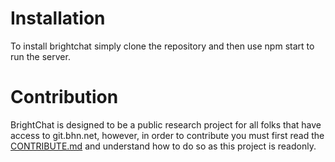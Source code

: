 # Installation
To install brightchat simply clone the repository and then use npm start to run the server.

# Contribution
BrightChat is designed to be a public research project for all folks that have access to git.bhn.net, however, in order to
contribute you must first read the [CONTRIBUTE.md](CONTRIBUTE.md) and understand how to do so as this project is readonly.
